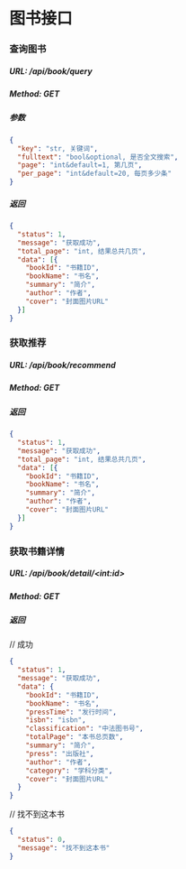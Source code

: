 # 图书接口

### 查询图书

##### URL: /api/book/query

##### Method: GET

##### 参数

```json
{
  "key": "str, 关键词",
  "fulltext": "bool&optional, 是否全文搜索",
  "page": "int&default=1, 第几页",
  "per_page": "int&default=20, 每页多少条"
}
```

##### 返回

```json
{
  "status": 1,
  "message": "获取成功",
  "total_page": "int, 结果总共几页",
  "data": [{
    "bookId": "书籍ID",
    "bookName": "书名",
    "summary": "简介",
    "author": "作者",
    "cover": "封面图片URL"
  }]
}
```

### 获取推荐

##### URL: /api/book/recommend

##### Method: GET

##### 返回

```json
{
  "status": 1,
  "message": "获取成功",
  "total_page": "int, 结果总共几页",
  "data": [{
    "bookId": "书籍ID",
    "bookName": "书名",
    "summary": "简介",
    "author": "作者",
    "cover": "封面图片URL"
  }]
}
```

### 获取书籍详情

##### URL: /api/book/detail/\<int:id\>

##### Method: GET

##### 返回

// 成功
```json
{
  "status": 1,
  "message": "获取成功",
  "data": {
    "bookId": "书籍ID",
    "bookName": "书名",
    "pressTime": "发行时间",
    "isbn": "isbn",
    "classification": "中法图书号",
    "totalPage": "本书总页数",
    "summary": "简介",
    "press": "出版社",
    "author": "作者",
    "category": "学科分类",
    "cover": "封面图片URL"
  }
}
```

// 找不到这本书
```json
{
  "status": 0,
  "message": "找不到这本书"
}

```
